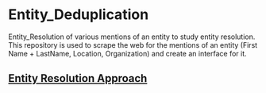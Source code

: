 # Entity_Deduplication
Entity_Resolution of various mentions of an entity to study entity resolution. This repository is used to scrape the web for the mentions of an entity (First Name + LastName, Location, Organization) and create an interface for it.
## [Entity Resolution Approach](https://github.com/chandramoulirajagopalan/Entity_Resolution/blob/master/Entity_Resolution_Approach.md)
